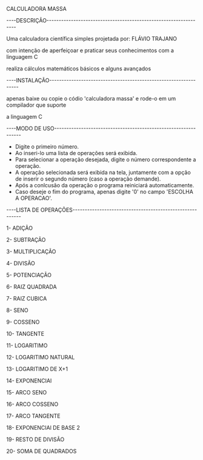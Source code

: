 CALCULADORA MASSA

----DESCRIÇÃO-----------------------------------------------------------------

Uma calculadora científica simples projetada por: FLÁVIO TRAJANO

com intenção de aperfeiçoar e praticar seus conhecimentos com a linguagem C

realiza cálculos matemáticos básicos e alguns avançados

----INSTALAÇÃO-----------------------------------------------------------------

apenas baixe ou copie o códio 'calculadora massa' e rode-o em um compilador que suporte

a linguagem C

----MODO DE USO----------------------------------------------------------------

- Digite o primeiro número.
- Ao inseri-lo uma lista de operações será exibida.
- Para selecionar a operação desejada, digite o número correspondente a operação.
- A operação selecionada será exibida na tela, juntamente com a opção de inserir o segundo número (caso a operação demande).
- Após a conlcusão da operação o programa reiniciará automaticamente.
- Caso deseje o fim do programa, apenas digite '0' no campo 'ESCOLHA A OPERACAO'.

----LISTA DE OPERAÇÕES---------------------------------------------------------
  
1- ADIÇÃO

2- SUBTRAÇÃO

3- MULTIPLICAÇÃO

4- DIVISÃO

5- POTENCIAÇÃO

6- RAIZ QUADRADA

7- RAIZ CUBICA

8- SENO

9- COSSENO

10- TANGENTE

11- LOGARITIMO

12- LOGARITIMO NATURAL

13- LOGARITIMO DE X+1

14- EXPONENCIAl

15- ARCO SENO

16- ARCO COSSENO

17- ARCO TANGENTE

18- EXPONENCIAl DE BASE 2

19- RESTO DE DIVISÃO

20- SOMA DE QUADRADOS
